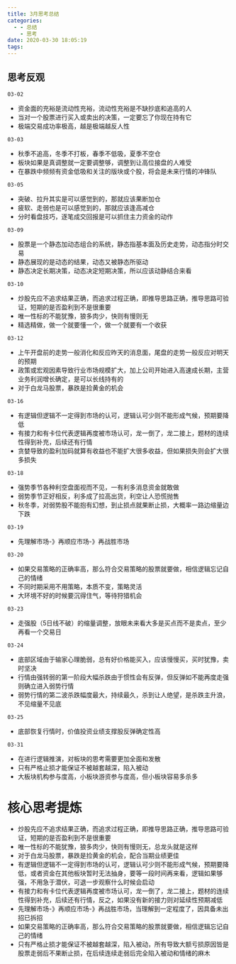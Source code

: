 ```yaml
---
title: 3月思考总结
categories:
  - - 总结
    - 思考
date: 2020-03-30 18:05:19
tags:
---
```

## 思考反观
`03-02`
- 资金面的充裕是流动性充裕，流动性充裕是不缺抄底和追高的人
- 当对一个股票进行买入或卖出的决策，一定要忘了你现在持有它
- 极端交易成功率极高，越是极端越反人性

`03-03`
- 秋季不追高，冬季不打板，春季不低吸，夏季不空仓
- 板块如果是真调整就一定要调整够，调整到让高位接盘的人难受
- 在暴跌中频频有资金低吸和关注的版块或个股，将会是未来行情的冲锋队

`03-05`
- 突破、拉升其实是可以感觉到的，那就应该果断加仓
- 疲软、走弱也是可以感觉到的，那就应该逢高减仓
- 分时看盘技巧，逐笔成交回报是可以抓住主力资金的动作

`03-09`
- 股票是一个静态加动态组合的系统，静态指基本面及历史走势，动态指分时交易
- 静态展现的是动态的结果，动态又被静态所驱动
- 静态决定长期决策，动态决定短期决策，所以应该动静结合来看

`03-10`
- 炒股先应不追求结果正确，而追求过程正确，即推导思路正确，推导思路可验证，短期的是否盈利到不是很重要
- 唯一性标的不能犹豫，狼多肉少，快则有慢则无
- 精选精做，做一个就要懂一个，做一个就要有一个收获

`03-12`
- 上午开盘前的走势一般消化和反应昨天的消息面，尾盘的走势一般反应对明天的预期
- 政策或宏观因素导致行业市场规模扩大，加上公司开始进入高速成长期，主营业务利润增长确定，是可以长线持有的
- 对于白龙马股票，暴跌是捡黄金的机会

`03-16`
- 有逻辑但逻辑不一定得到市场的认可，逻辑认可少则不能形成气候，预期要降低
- 有接力和有卡位代表逻辑再度被市场认可，龙一倒了，龙二接上，题材的连续性得到补充，后续还有行情
- 贪婪导致的盈利加码就算有收益也不能扩大很多收益，但如果损失则会扩大很多损失

`03-18`
- 强势季节各种利空盘面视而不见，一有利多消息资金就敢做
- 弱势季节正好相反，利多成了拉高出货，利空让人恐慌抛售
- 秋冬季，对弱势股不能抱有幻想，到止损点就果断止损，大概率一路边缩量边下跌

`03-19`
- 先理解市场-》再顺应市场-》再战胜市场

`03-20`
- 如果交易策略的正确率高，那么符合交易策略的股票就要做，相信逻辑忘记自己的情绪
- 不同时期采用不用策略，本质不变，策略灵活
- 大环境不好的时候要沉得住气，等待狩猎机会

`03-23`
- 走强股（5日线不破）的缩量调整，放眼未来看大多是买点而不是卖点，至少再看一个交易日

`03-24`
- 底部区域由于输家心理脆弱，总有好价格能买入，应该慢慢买，买时犹豫，卖时坚决
- 行情由强转弱的第一阶段大幅杀跌由于惯性会有反弹，但反弹如不能再度走强则确立进入弱势行情
- 弱势行情的第二波杀跌幅度最大，持续最久，杀到让人绝望，是杀跌主升浪，不见缩量不见底

`03-25`
- 底部恢复行情时，价值投资业绩支撑股反弹确定性高

`03-31`
- 在进行逻辑推演，对板块的思考需要更加全面和发散
- 只有严格止损才能保证不被越套越深，陷入被动
- 大板块机构参与度高，小板块游资参与度高，但小板块容易多杀多

# 核心思考提炼
- 炒股先应不追求结果正确，而追求过程正确，即推导思路正确，推导思路可验证，短期的是否盈利到不是很重要
- 唯一性标的不能犹豫，狼多肉少，快则有慢则无，总龙头就是这样
- 对于白龙马股票，暴跌是捡黄金的机会，配合当期业绩更佳
- 有逻辑但逻辑不一定得到市场的认可，逻辑认可少则不能形成气候，预期要降低，或者资金在其他板块暂时无法抽身，要等一段时间再来看，逻辑如果够强，不用急于潜伏，可退一步观察什么时候会启动
- 有接力和有卡位代表逻辑再度被市场认可，龙一倒了，龙二接上，题材的连续性得到补充，后续还有行情，反之，如果没有新的接力则对延续性预期减低
- 先理解市场-》再顺应市场-》再战胜市场，当理解到一定程度了，因具备未出招已拆招
- 如果交易策略的正确率高，那么符合交易策略的股票就要做，相信逻辑忘记自己的情绪
- 只有严格止损才能保证不被越套越深，陷入被动，所有导致大额亏损原因皆是股票走弱后不果断止损，在后续连续走弱后完全陷入被动和情绪的麻木